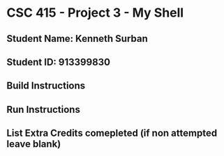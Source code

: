 # CSC 415 - Project 3 - My Shell

## Student Name: Kenneth Surban

## Student ID: 913399830

## Build Instructions

## Run Instructions

## List Extra Credits comepleted (if non attempted leave blank)
